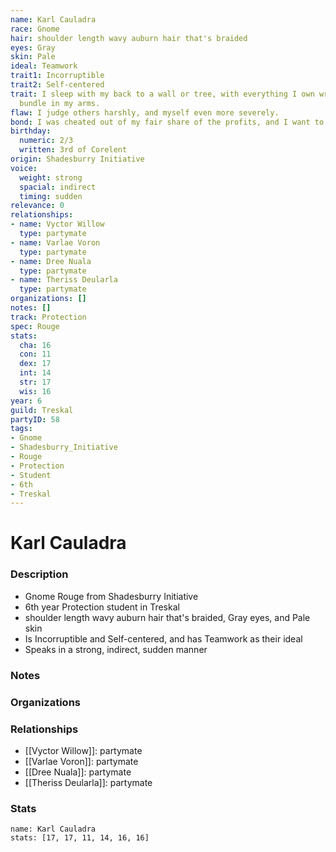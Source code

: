 ```yaml
---
name: Karl Cauladra
race: Gnome
hair: shoulder length wavy auburn hair that's braided
eyes: Gray
skin: Pale
ideal: Teamwork
trait1: Incorruptible
trait2: Self-centered
trait: I sleep with my back to a wall or tree, with everything I own wrapped in a
  bundle in my arms.
flaw: I judge others harshly, and myself even more severely.
bond: I was cheated out of my fair share of the profits, and I want to get my due.
birthday:
  numeric: 2/3
  written: 3rd of Corelent
origin: Shadesburry Initiative
voice:
  weight: strong
  spacial: indirect
  timing: sudden
relevance: 0
relationships:
- name: Vyctor Willow
  type: partymate
- name: Varlae Voron
  type: partymate
- name: Dree Nuala
  type: partymate
- name: Theriss Deularla
  type: partymate
organizations: []
notes: []
track: Protection
spec: Rouge
stats:
  cha: 16
  con: 11
  dex: 17
  int: 14
  str: 17
  wis: 16
year: 6
guild: Treskal
partyID: 58
tags:
- Gnome
- Shadesburry_Initiative
- Rouge
- Protection
- Student
- 6th
- Treskal
---
```

# Karl Cauladra
### Description
- Gnome Rouge from Shadesburry Initiative
- 6th year Protection student in Treskal
- shoulder length wavy auburn hair that's braided, Gray eyes, and Pale skin
- Is Incorruptible and Self-centered, and has Teamwork as their ideal
- Speaks in a strong, indirect, sudden manner

### Notes

### Organizations

### Relationships
- [[Vyctor Willow]]: partymate
- [[Varlae Voron]]: partymate
- [[Dree Nuala]]: partymate
- [[Theriss Deularla]]: partymate

### Stats
```statblock
name: Karl Cauladra
stats: [17, 17, 11, 14, 16, 16]
```